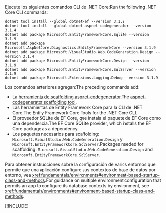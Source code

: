 <span data-ttu-id="ad87c-101">Ejecute los siguientes comandos CLI de .NET Core:</span><span class="sxs-lookup"><span data-stu-id="ad87c-101">Run the following .NET Core CLI commands:</span></span>

```dotnetcli
dotnet tool install --global dotnet-ef --version 3.1.9
dotnet tool install --global dotnet-aspnet-codegenerator --version 3.1.4
dotnet add package Microsoft.EntityFrameworkCore.Sqlite --version 3.1.9
dotnet add package Microsoft.AspNetCore.Diagnostics.EntityFrameworkCore --version 3.1.9
dotnet add package Microsoft.VisualStudio.Web.CodeGeneration.Design --version 3.1.4
dotnet add package Microsoft.EntityFrameworkCore.Design --version 3.1.9
dotnet add package Microsoft.EntityFrameworkCore.SqlServer --version 3.1.9
dotnet add package Microsoft.Extensions.Logging.Debug --version 3.1.9
```

<span data-ttu-id="ad87c-102">Los comandos anteriores agregan:</span><span class="sxs-lookup"><span data-stu-id="ad87c-102">The preceding commands add:</span></span>

* <span data-ttu-id="ad87c-103">La [herramienta de scaffolding aspnet-codegenerator](xref:fundamentals/tools/dotnet-aspnet-codegenerator).</span><span class="sxs-lookup"><span data-stu-id="ad87c-103">The [aspnet-codegenerator scaffolding tool](xref:fundamentals/tools/dotnet-aspnet-codegenerator).</span></span>
* <span data-ttu-id="ad87c-104">Las herramientas de Entity Framework Core para la CLI de .NET Core.</span><span class="sxs-lookup"><span data-stu-id="ad87c-104">The Entity Framework Core Tools for the .NET Core CLI.</span></span>
* <span data-ttu-id="ad87c-105">El proveedor SQLite de EF Core, que instala el paquete de EF Core como una dependencia.</span><span class="sxs-lookup"><span data-stu-id="ad87c-105">The EF Core SQLite provider, which installs the EF Core package as a dependency.</span></span>
* <span data-ttu-id="ad87c-106">Los paquetes necesarios para scaffolding: `Microsoft.VisualStudio.Web.CodeGeneration.Design` y `Microsoft.EntityFrameworkCore.SqlServer`.</span><span class="sxs-lookup"><span data-stu-id="ad87c-106">Packages needed for scaffolding: `Microsoft.VisualStudio.Web.CodeGeneration.Design` and `Microsoft.EntityFrameworkCore.SqlServer`.</span></span>

<span data-ttu-id="ad87c-107">Para obtener instrucciones sobre la configuración de varios entornos que permite que una aplicación configure sus contextos de base de datos por entorno, vea <xref:fundamentals/environments#environment-based-startup-class-and-methods>.</span><span class="sxs-lookup"><span data-stu-id="ad87c-107">For guidance on multiple environment configuration that permits an app to configure its database contexts by environment, see <xref:fundamentals/environments#environment-based-startup-class-and-methods>.</span></span>

[!INCLUDE[](~/includes/scaffoldTFM.md)]